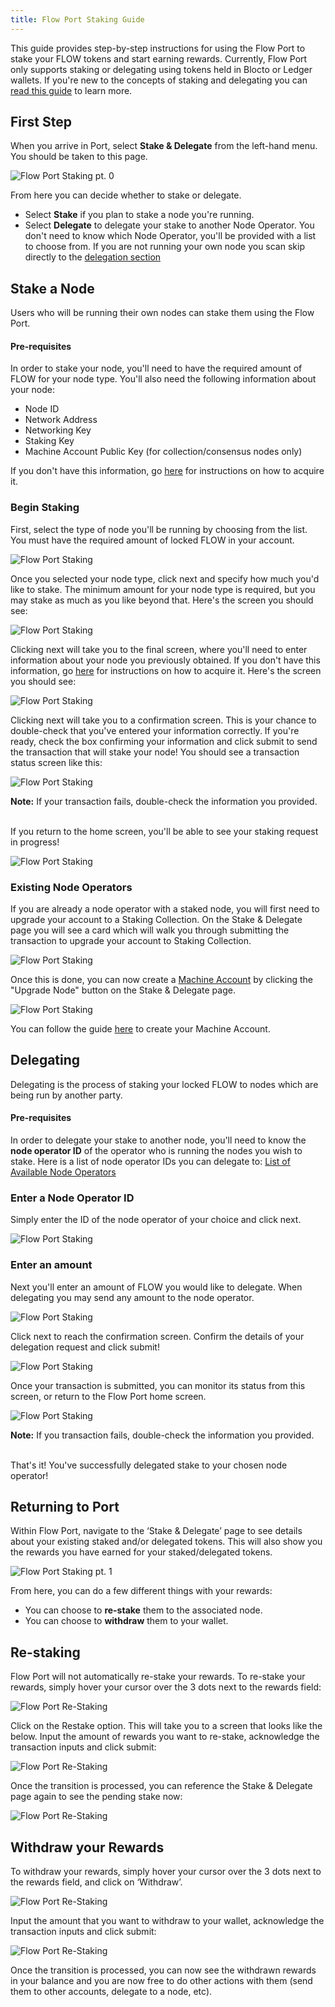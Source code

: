 ```yaml
---
title: Flow Port Staking Guide
---
```


This guide provides step-by-step instructions for using the Flow Port to stake your FLOW tokens and start earning rewards.
Currently, Flow Port only supports staking or delegating using tokens held in Blocto or Ledger wallets.
If you're new to the concepts of staking and delegating you can [read this guide](../../../run-and-secure/staking/index.md) to learn more.

## First Step

When you arrive in Port, select **Stake & Delegate** from the left-hand menu. You should be taken to this page.

![Flow Port Staking pt. 0](port-stake-0-00.png)

From here you can decide whether to stake or delegate.

- Select **Stake** if you plan to stake a node you're running.
- Select **Delegate** to delegate your stake to another Node Operator. You don't need to know which Node Operator, you'll be provided with a list to choose from. If you are not running your own node you scan skip directly to the [delegation section](#delegating)

## Stake a Node

Users who will be running their own nodes can stake them using the Flow Port.

#### Pre-requisites

In order to stake your node, you'll need to have the required amount of FLOW for your node type.
You'll also need the following information about your node:

- Node ID
- Network Address
- Networking Key
- Staking Key
- Machine Account Public Key (for collection/consensus nodes only)

If you don't have this information, go [here](../node-operation/node-bootstrap.mdx#step-1---run-genesis-bootstrap) for instructions on how to acquire it.

### Begin Staking

First, select the type of node you'll be running by choosing from the list. You must have the required amount of locked FLOW in your account.

![Flow Port Staking](port-stake-0-02.png)

Once you selected your node type, click next and specify how much you'd like to stake. The minimum amount for your node type is required,
but you may stake as much as you like beyond that. Here's the screen you should see:

![Flow Port Staking](port-stake-0-03.png)

Clicking next will take you to the final screen, where you'll need to enter information about your node you previously obtained.
If you don't have this information, go [here](../node-operation/node-bootstrap.mdx#step-1---run-genesis-bootstrap) for instructions on how to acquire it.
Here's the screen you should see:

![Flow Port Staking](port-stake-0-04.png)

Clicking next will take you to a confirmation screen. This is your chance to double-check that you've entered your information correctly. If you're ready, check the
box confirming your information and click submit to send the transaction that will stake your node! You should see a transaction status screen like this:

![Flow Port Staking](port-stake-0-05.png)

**Note:** If your transaction fails, double-check the information you provided. <br/> <br/>

If you return to the home screen, you'll be able to see your staking request in progress!

![Flow Port Staking](port-stake-4.png)

### Existing Node Operators

If you are already a node operator with a staked node, you will first need to upgrade your account to a Staking Collection. On the Stake & Delegate page you will see a card which will walk you through submitting the transaction to upgrade your account to Staking Collection.

![Flow Port Staking](staking-collection.png)

Once this is done, you can now create a [Machine Account](../node-operation/machine-existing-operator.mdx) by clicking the "Upgrade Node" button on the Stake & Delegate page.

![Flow Port Staking](machine-account.png)

You can follow the guide [here](../node-operation/machine-existing-operator.mdx) to create your Machine Account.

## Delegating

Delegating is the process of staking your locked FLOW to nodes which are being run by another party.

#### Pre-requisites

In order to delegate your stake to another node, you'll need to know the **node operator ID** of the operator who is running the nodes you wish to stake.
Here is a list of node operator IDs you can delegate to: [List of Available Node Operators](https://github.com/onflow/flow/blob/master/nodeoperators/NodeOperatorList.md)

### Enter a Node Operator ID

Simply enter the ID of the node operator of your choice and click next.

![Flow Port Staking](port-delegate-1.png)

### Enter an amount

Next you'll enter an amount of FLOW you would like to delegate. When delegating you may send any amount to the node operator.

![Flow Port Staking](port-delegate-2.png)

Click next to reach the confirmation screen. Confirm the details of your delegation request and click submit!

![Flow Port Staking](port-delegate-3.png)

Once your transaction is submitted, you can monitor its status from this screen, or return to the Flow Port home screen.

![Flow Port Staking](port-delegate-4.png)

**Note:** If you transaction fails, double-check the information you provided. <br/> <br/>

That's it! You've successfully delegated stake to your chosen node operator!

## Returning to Port

Within Flow Port, navigate to the ‘Stake & Delegate’ page to see details about your existing staked and/or delegated tokens.
This will also show you the rewards you have earned for your staked/delegated tokens.

![Flow Port Staking pt. 1](port-stake-1.png)

From here, you can do a few different things with your rewards:

- You can choose to **re-stake** them to the associated node.
- You can choose to **withdraw** them to your wallet.

## Re-staking

Flow Port will not automatically re-stake your rewards.
To re-stake your rewards, simply hover your cursor over the 3 dots next to the rewards field:

![Flow Port Re-Staking](port-stake-2.png)

Click on the Restake option. This will take you to a screen that looks like the below. Input the amount of rewards you want to re-stake, acknowledge the transaction inputs and click submit:

![Flow Port Re-Staking](port-stake-3.png)

Once the transition is processed, you can reference the Stake & Delegate page again to see the pending stake now:

![Flow Port Re-Staking](port-stake-4.png)

## Withdraw your Rewards

To withdraw your rewards, simply hover your cursor over the 3 dots next to the rewards field, and click on ‘Withdraw’.

![Flow Port Re-Staking](port-stake-5.png)

Input the amount that you want to withdraw to your wallet, acknowledge the transaction inputs and click submit:

![Flow Port Re-Staking](port-stake-6.png)

Once the transition is processed, you can now see the withdrawn rewards in your balance and you are now free to do other actions with them (send them to other accounts, delegate to a node, etc).

